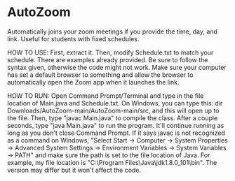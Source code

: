 # AutoZoom
Automatically joins your zoom meetings if you provide the time, day, and link. Useful for students with fixed schedules.

HOW TO USE:
First, extract it. Then, modify Schedule.txt to match your schedule. There are examples already provided. Be sure to follow the syntax given, otherwise the code might not work. Make sure your computer has set a default browser to something and allow the browser to automatically open the Zoom app when it launches the link.

HOW TO RUN:
Open Command Prompt/Terminal and type in the file location of Main.java and Schedule.txt. On Windows, you can type this: dir Downloads/AutoZoom-main/AutoZoom-main/src, and this will open up to the file. Then, type "javac Main.java" to compile the class. After a couple seconds, type "java Main.java" to run the program. It'll continue running as long as you don't close Command Prompt. If it says javac is not recognized as a command on Windows, "Select Start -> Computer -> System Properties -> Advanced System Settings -> Environment Variables -> System Variables -> PATH" and make sure the path is set to the file location of Java. For example, my file location is "C:\Program Files\Java\jdk1.8.0_101\bin". The version may differ but it won't affect the code.
